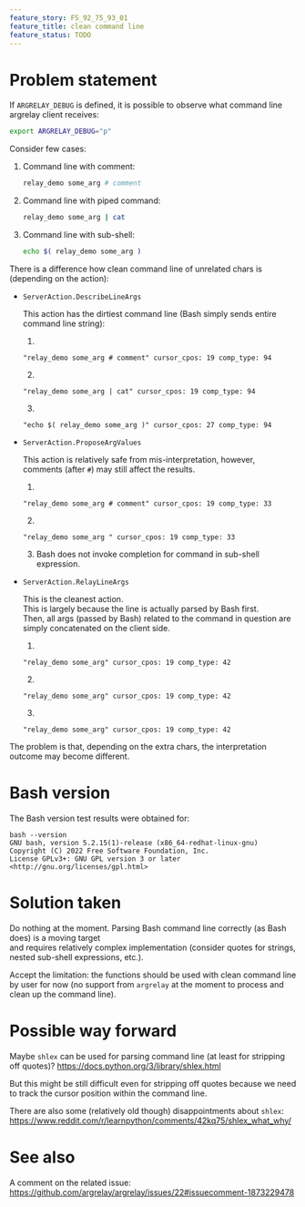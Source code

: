 ```yaml
---
feature_story: FS_92_75_93_01
feature_title: clean command line
feature_status: TODO
---
```


# Problem statement

If `ARGRELAY_DEBUG` is defined, it is possible to observe what command line argrelay client receives:

```sh
export ARGRELAY_DEBUG="p"
```

Consider few cases:

1.  Command line with comment:

    ```sh
    relay_demo some_arg # comment
    ```

2.  Command line with piped command:

    ```sh
    relay_demo some_arg | cat
    ```

3.  Command line with sub-shell:

    ```sh
    echo $( relay_demo some_arg )
    ```

There is a difference how clean command line of unrelated chars is (depending on the action):

*   `ServerAction.DescribeLineArgs`

    This action has the dirtiest command line (Bash simply sends entire command line string):

    1.
    ```
    "relay_demo some_arg # comment" cursor_cpos: 19 comp_type: 94
    ```

    2.
    ```
    "relay_demo some_arg | cat" cursor_cpos: 19 comp_type: 94
    ```

    3.
    ```
    "echo $( relay_demo some_arg )" cursor_cpos: 27 comp_type: 94
    ```

*   `ServerAction.ProposeArgValues`

    This action is relatively safe from mis-interpretation, however, comments (after `#`) may still affect the results.

    1.
    ```
    "relay_demo some_arg # comment" cursor_cpos: 19 comp_type: 33
    ```

    2.
    ```
    "relay_demo some_arg " cursor_cpos: 19 comp_type: 33
    ```

    3.  Bash does not invoke completion for command in sub-shell expression.


*   `ServerAction.RelayLineArgs`

    This is the cleanest action.<br/>
    This is largely because the line is actually parsed by Bash first.<br/>
    Then, all args (passed by Bash) related to the command in question are simply concatenated on the client side.

    1.
    ```
    "relay_demo some_arg" cursor_cpos: 19 comp_type: 42
    ```

    2.
    ```
    "relay_demo some_arg" cursor_cpos: 19 comp_type: 42
    ```

    3.
    ```
    "relay_demo some_arg" cursor_cpos: 19 comp_type: 42
    ```

The problem is that, depending on the extra chars, the interpretation outcome may become different.

# Bash version

The Bash version test results were obtained for:

```
bash --version
GNU bash, version 5.2.15(1)-release (x86_64-redhat-linux-gnu)
Copyright (C) 2022 Free Software Foundation, Inc.
License GPLv3+: GNU GPL version 3 or later <http://gnu.org/licenses/gpl.html>
```

# Solution taken

Do nothing at the moment. Parsing Bash command line correctly (as Bash does) is a moving target<br/>
and requires relatively complex implementation (consider quotes for strings, nested sub-shell expressions, etc.).

Accept the limitation:
the functions should be used with clean command line by user for now
(no support from `argrelay` at the moment to process and clean up the command line).

# Possible way forward

Maybe `shlex` can be used for parsing command line (at least for stripping off quotes)?
https://docs.python.org/3/library/shlex.html

But this might be still difficult even for stripping off quotes
because we need to track the cursor position within the command line.

There are also some (relatively old though) disappointments about `shlex`:
https://www.reddit.com/r/learnpython/comments/42kq75/shlex_what_why/

# See also

A comment on the related issue:
https://github.com/argrelay/argrelay/issues/22#issuecomment-1873229478

